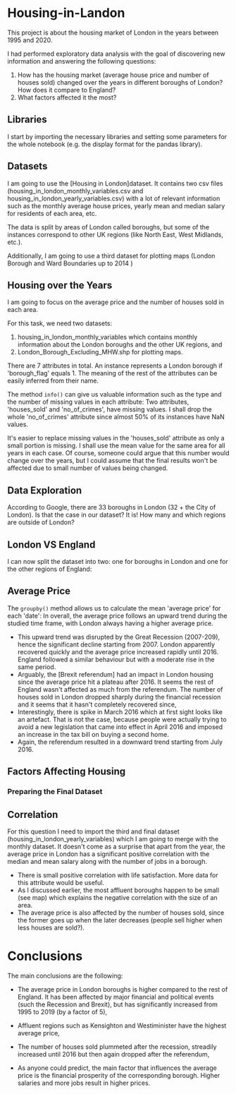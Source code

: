 # Housing-in-Landon
This project is about the housing market of London in the years between 1995 and 2020. 

I had performed exploratory data analysis with the goal of discovering new information and answering the following questions:
1. How has the housing market (average house price and number of houses sold) changed over the years in different boroughs of London? How does it compare to England?
2. What factors affected it the most?

## Libraries

I start by importing the necessary libraries and setting some parameters for the whole notebook (e.g. the display format for the pandas library).

## Datasets

I am going to use the [Housing in London]dataset. It contains two csv files (housing_in_london_monthly_variables.csv and housing_in_london_yearly_variables.csv) with a lot of relevant information such as the monthly average house prices, yearly mean and median salary for residents of each area, etc.

The data is split by areas of London called boroughs, but some of the instances correspond to other UK regions (like North East, West Midlands, etc.).

Additionally, I am going to use a third dataset for plotting maps (London Borough and Ward Boundaries up to 2014 )

## Housing over the Years

I am going to focus on the average price and the number of houses sold in each area. 

For this task, we need two datasets:
1.	housing_in_london_monthly_variables which contains monthly information about the London boroughs and the other UK regions, and
2.	London_Borough_Excluding_MHW.shp for plotting maps.

There are 7 attributes in total. An instance represents a London borough if 'borough_flag' equals 1. The meaning of the rest of the attributes can be easily inferred from their name.

The method `info()` can give us valuable information such as the type and the number of missing values in each attribute:
Two attributes, 'houses_sold' and 'no_of_crimes', have missing values. I shall drop the whole 'no_of_crimes' attribute since almost 50% of its instances have NaN values. 

It's easier to replace missing values in the 'houses_sold' attribute as only a small portion is missing. I shall use the mean value for the same area for all years in each case. Of course, someone could argue that this number would change over the years, but I could assume that the final results won't be affected due to small number of values being changed.

## Data Exploration

According to Google, there are 33 boroughs in London (32 + the City of London). Is that the case in our dataset?
It is! How many and which regions are outside of London?

## London VS England
I can now split the dataset into two: one for boroughs in London and one for the other regions of England:

## Average Price

The `groupby()` method allows us to calculate the mean 'average price' for each 'date':
In overall, the average price follows an upward trend during the studied time frame, with London always having a higher average price. 
- This upward trend was disrupted by the Great Recession (2007-209), hence the significant decline starting from 2007. London apparently recovered quickly and the average price increased rapidly until 2016. England followed a similar behaviour but with a moderate rise in the same period.
- Arguably, the [Brexit referendum] had an impact in London housing since the average price hit a plateau after 2016. It seems the rest of England wasn't affected as much from the referendum.
The number of houses sold in London dropped sharply during the financial recession and it seems that it hasn't completely recovered since,  
- Interestingly, there is spike in March 2016 which at first sight looks like an artefact. That is not the case, because people were actually trying to avoid a new legislation that came into effect in April 2016 and imposed an increase in the tax bill on buying a second home. 
- Again, the referendum resulted in a downward trend starting from July 2016.

## Factors Affecting Housing

### Preparing the Final Dataset

## Correlation

For this question I need to import the third and final dataset (housing_in_london_yearly_variables) which I am going to merge with the monthly dataset.
It doesn't come as a surprise that apart from the year, the average price in London has a significant positive correlation with the median and mean salary along with the number of jobs in a borough. 
- There is small positive correlation with life satisfaction. More data for this attribute would be useful.
- As I discussed earlier, the most affluent boroughs happen to be small (see map) which explains the negative correlation with the size of an area. 
- The average price is also affected by the number of houses sold, since the former goes up when the later decreases (people sell higher when less houses are sold?).

# Conclusions

The main conclusions are the following:

- The average price in London boroughs is higher compared to the rest of England. It has been affected by major financial and political events (such the Recession and Brexit), but has significantly increased from 1995 to 2019 (by a factor of 5),

- Affluent regions such as Kensighton and Westiminister have the highest average price, 

- The number of houses sold plummeted after the recession, streadily increased until 2016 but then again dropped after the referendum, 

- As anyone could predict, the main factor that influences the average price is the financial prosperity of the corresponding borough. Higher salaries and more jobs result in higher prices.
